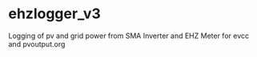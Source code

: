 # ehzlogger_v3
Logging of pv and grid power from SMA Inverter and EHZ Meter for evcc and pvoutput.org

